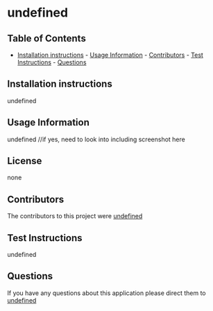 # undefined

## Table of Contents
- [Installation instructions](##Installation-instructions)
                - [Usage Information](##Usage-Information)
                - [Contributors](##Contributors)
                - [Test Instructions](##Test-instructions)
                - [Questions](##Questions)
  
## Installation instructions
undefined
  
## Usage Information
undefined
//if yes, need to look into including screenshot here

## License
none

## Contributors
The contributors to this project were [undefined](github.com/undefined)

## Test Instructions
undefined

## Questions
If you have any questions about this application please direct them to [undefined](undefined)